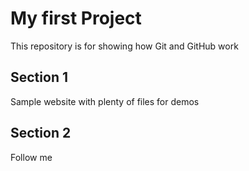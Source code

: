 # My first Project

This repository is for showing how Git and GitHub work

## Section 1

Sample website with plenty of files for demos

## Section 2

Follow me